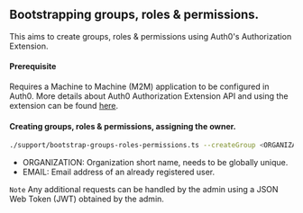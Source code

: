 ## Bootstrapping groups, roles & permissions.

This aims to create groups, roles & permissions using Auth0's Authorization Extension.

#### Prerequisite

Requires a Machine to Machine (M2M) application to be configured in Auth0.
More details about Auth0 Authorization Extension API and using the extension can be found [here](https://auth0.com/docs/api/authorization-extension).

#### Creating groups, roles & permissions, assigning the owner.

```bash
./support/bootstrap-groups-roles-permissions.ts --createGroup <ORGANIZATION> --ownerEmail <EMAIL>
```
- ORGANIZATION: Organization short name, needs to be globally unique.
- EMAIL: Email address of an already registered user.

`Note` Any additional requests can be handled by the admin using a JSON Web Token (JWT) obtained by the admin.
